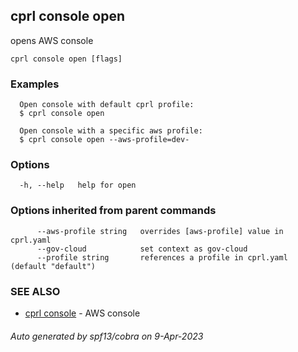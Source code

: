 ## cprl console open

opens AWS console

```
cprl console open [flags]
```

### Examples

```
  Open console with default cprl profile:
  $ cprl console open
  
  Open console with a specific aws profile:
  $ cprl console open --aws-profile=dev-
```

### Options

```
  -h, --help   help for open
```

### Options inherited from parent commands

```
      --aws-profile string   overrides [aws-profile] value in cprl.yaml
      --gov-cloud            set context as gov-cloud
      --profile string       references a profile in cprl.yaml (default "default")
```

### SEE ALSO

* [cprl console](cprl_console.md)	 - AWS console

###### Auto generated by spf13/cobra on 9-Apr-2023
